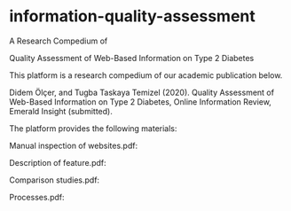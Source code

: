 # information-quality-assessment
A Research Compedium of

Quality Assessment of Web-Based Information on Type 2 Diabetes 


This platform is a research compedium of our academic publication below.

Didem Ölçer, and Tugba Taskaya Temizel (2020). Quality Assessment of Web-Based Information on Type 2 Diabetes, Online Information Review, Emerald Insight (submitted).

The platform provides the following materials:

Manual inspection of websites.pdf: 

Description of feature.pdf: 

Comparison studies.pdf:

Processes.pdf:
